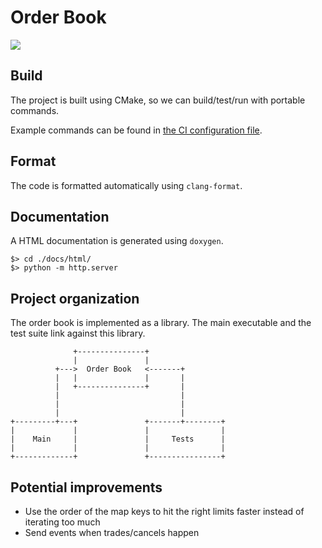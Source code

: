 # Order Book

![](https://github.com/dtoma/order-book/workflows/CI/badge.svg)

## Build

The project is built using CMake, so we can build/test/run with portable commands.

Example commands can be found in [the CI configuration file](.github/workflows/cpp.yml).

## Format

The code is formatted automatically using `clang-format`.

## Documentation

A HTML documentation is generated using `doxygen`.

```
$> cd ./docs/html/
$> python -m http.server
```

## Project organization

The order book is implemented as a library. The main executable and the test suite link against this library.

```
              +---------------+
              |               |
          +--->  Order Book   <-------+
          |   |               |       |
          |   +---------------+       |
          |                           |
          |                           |
          |                           |
+---------+---+               +-------+--------+
|             |               |                |
|    Main     |               |     Tests      |
|             |               |                |
+-------------+               +----------------+
```

## Potential improvements

- Use the order of the map keys to hit the right limits faster instead of iterating too much
- Send events when trades/cancels happen
